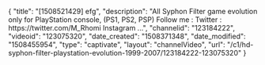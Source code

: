 {
    "title": "[1508521429] efg",
    "description": "All Syphon Filter game evolution only for PlayStation console, (PS1, PS2, PSP) Follow me : Twitter : https:\/\/twitter.com\/M_Rhomi Instagram ...",
    "channelid": "123184222",
    "videoid": "123075320",
    "date_created": "1508371348",
    "date_modified": "1508455954",
    "type": "captivate",
    "layout": "channelVideo",
    "url": "\/c1\/hd-syphon-filter-playstation-evolution-1999-2007\/123184222-123075320"
}